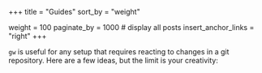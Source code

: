 +++
title = "Guides"
sort_by = "weight"

weight = 100
paginate_by = 1000 # display all posts
insert_anchor_links = "right"
+++

`gw` is useful for any setup that requires reacting to changes in a git repository. Here are a few ideas, but the limit is your creativity: